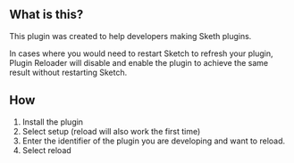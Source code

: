 ## What is this?

This plugin was created to help developers making Sketh plugins.

In cases where you would need to restart Sketch to refresh your plugin, Plugin Reloader will disable and enable the plugin to achieve the same result without restarting Sketch.

## How

1. Install the plugin
2. Select setup (reload will also work the first time)
3. Enter the identifier of the plugin you are developing and want to reload.
4. Select reload